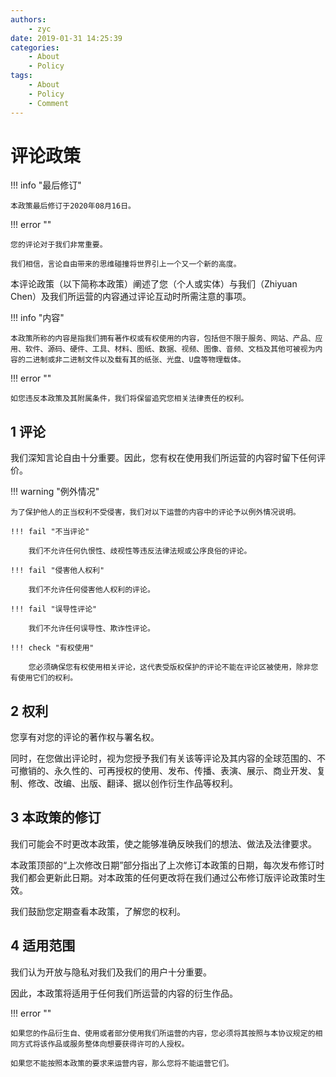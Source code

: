 ```yaml
---
authors:
    - zyc
date: 2019-01-31 14:25:39
categories:
    - About
    - Policy
tags:
    - About
    - Policy
    - Comment
---
```


# 评论政策

!!! info "最后修订"

    本政策最后修订于2020年08月16日。

!!! error ""

    您的评论对于我们非常重要。

    我们相信，言论自由带来的思维碰撞将世界引上一个又一个新的高度。

本评论政策（以下简称本政策）阐述了您（个人或实体）与我们（Zhiyuan Chen）及我们所运营的内容通过评论互动时所需注意的事项。

!!! info "内容"

    本政策所称的内容是指我们拥有著作权或有权使用的内容，包括但不限于服务、网站、产品、应用、软件、源码、硬件、工具、材料、图纸、数据、视频、图像、音频、文档及其他可被视为内容的二进制或非二进制文件以及载有其的纸张、光盘、U盘等物理载体。

!!! error ""

    如您违反本政策及其附属条件，我们将保留追究您相关法律责任的权利。

## 1 评论

我们深知言论自由十分重要。因此，您有权在使用我们所运营的内容时留下任何评价。

!!! warning "例外情况"

    为了保护他人的正当权利不受侵害，我们对以下运营的内容中的评论予以例外情况说明。

    !!! fail "不当评论"

        我们不允许任何仇恨性、歧视性等违反法律法规或公序良俗的评论。

    !!! fail "侵害他人权利"

        我们不允许任何侵害他人权利的评论。
    
    !!! fail "误导性评论"

        我们不允许任何误导性、欺诈性评论。

    !!! check "有权使用"

        您必须确保您有权使用相关评论，这代表受版权保护的评论不能在评论区被使用，除非您有使用它们的权利。

## 2 权利

您享有对您的评论的著作权与署名权。

同时，在您做出评论时，视为您授予我们有关该等评论及其内容的全球范围的、不可撤销的、永久性的、可再授权的使用、发布、传播、表演、展示、商业开发、复制、修改、改编、出版、翻译、据以创作衍生作品等权利。

## 3 本政策的修订

我们可能会不时更改本政策，使之能够准确反映我们的想法、做法及法律要求。

本政策顶部的“上次修改日期”部分指出了上次修订本政策的日期，每次发布修订时我们都会更新此日期。对本政策的任何更改将在我们通过公布修订版评论政策时生效。

我们鼓励您定期查看本政策，了解您的权利。

## 4 适用范围

我们认为开放与隐私对我们及我们的用户十分重要。

因此，本政策将适用于任何我们所运营的内容的衍生作品。

!!! error ""

    如果您的作品衍生自、使用或者部分使用我们所运营的内容，您必须将其按照与本协议规定的相同方式将该作品或服务整体向想要获得许可的人授权。

    如果您不能按照本政策的要求来运营内容，那么您将不能运营它们。
